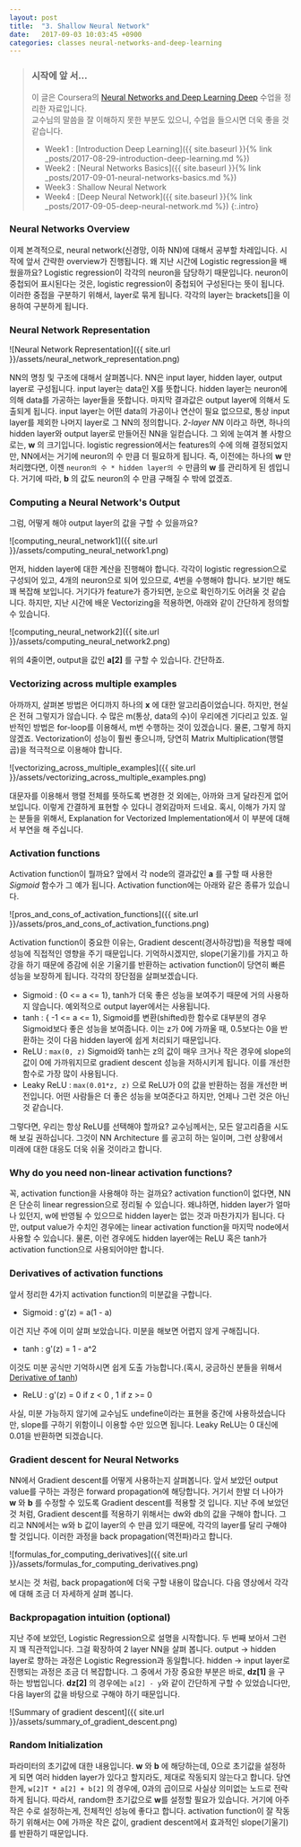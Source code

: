 ```yaml
---
layout: post
title:  "3. Shallow Neural Network"
date:   2017-09-03 10:03:45 +0900
categories: classes neural-networks-and-deep-learning
---
```


> ### 시작에 앞 서...
> 이 글은 Coursera의 [Neural Networks and Deep Learning Deep](https://www.coursera.org/learn/neural-networks-deep-learning) 수업을 정리한 자료입니다.<br/>
> 교수님의 말씀을 잘 이해하지 못한 부분도 있으니, 수업을 들으시면 더욱 좋을 것 같습니다.
>
> - Week1 : [Introduction Deep Learning]({{ site.baseurl }}{% link _posts/2017-08-29-introduction-deep-learning.md %})
> - Week2 : [Neural Networks Basics]({{ site.baseurl }}{% link _posts/2017-09-01-neural-networks-basics.md %})
> - Week3 : Shallow Neural Network
> - Week4 : [Deep Neural Network]({{ site.baseurl }}{% link _posts/2017-09-05-deep-neural-network.md %})
{:.intro}

### Neural Networks Overview

이제 본격적으로, neural network(신경망, 이하 NN)에 대해서 공부할 차레입니다. 시작에 앞서 간략한 overview가 진행됩니다. 왜 지난 시간에 Logistic regression을 배웠을까요? Logistic regression이 각각의 neuron을 담당하기 때문입니다. neuron이 중첩되어 표시된다는 것은, logistic regression이 중첩되어 구성된다는 뜻이 됩니다. 이러한 중접을 구분하기 위해서, layer로 묶게 됩니다. 각각의 layer는 brackets[]을 이용하여 구분하게 됩니다.

### Neural Network Representation

![Neural Network Representation]({{ site.url }}/assets/neural_network_representation.png)

NN의 명칭 및 구조에 대해서 살펴봅니다. NN은 input layer, hidden layer, output layer로 구성됩니다. input layer는 data인 X를 뜻합니다. hidden layer는 neuron에 의해 data를 가공하는 layer들을 뜻합니다. 마지막 결과값은 output layer에 의해서 도출되게 됩니다. input layer는 어떤 data의 가공이나 연산이 필요 없으므로, 통상 input layer를 제외한 나머지 layer로 그 NN의 정의합니다. *2-layer NN* 이라고 하면, 하나의 hidden layer와 output layer로 만들어진 NN을 일컫습니다.
그 외에 눈여겨 볼 사항으로는, **w** 의 크기입니다. logistic regression에서는 features의 수에 의해 결정되었지만, NN에서는 거기에 neuron의 수 만큼 더 필요하게 됩니다. 즉, 이전에는 하나의 **w** 만 처리했다면, 이젠 `neuron의 수 * hidden layer의 수` 만큼의 **w** 를 관리하게 된 셈입니다. 거기에 따라, **b** 의 값도 neuron의 수 만큼 구해질 수 밖에 없겠죠.

### Computing a Neural Network's Output

그럼, 어떻게 해야 output layer의 값을 구할 수 있을까요?

![computing_neural_network1]({{ site.url }}/assets/computing_neural_network1.png)

먼저, hidden layer에 대한 계산을 진행해야 합니다. 각각이 logistic regression으로 구성되어 있고, 4개의 neuron으로 되어 있으므로, 4번을 수행해야 합니다. 보기만 해도 꽤 복잡해 보입니다. 거기다가 feature가 증가되면, 눈으로 확인하기도 어려울 것 같습니다. 하지만, 지난 시간에 배운 Vectorizing을 적용하면, 아래와 같이 간단하게 정의할 수 있습니다.

![computing_neural_network2]({{ site.url }}/assets/computing_neural_network2.png)

위의 4줄이면, output을 값인 **a[2]** 를 구할 수 있습니다. 간단하죠.

### Vectorizing across multiple examples

아까까지, 살펴본 방법은 어디까지 하나의 **x** 에 대한 알고리즘이었습니다. 하지만, 현실은 전혀 그렇지가 않습니다. 수 많은 m(통상, data의 수)이 우리에겐 기다리고 있죠. 일반적인 방법은 for-loop를 이용해서, m번 수행하는 것이 있겠습니다. 물론, 그렇게 하지 않겠죠. Vectorization이 성능이 훨씬 좋으니까, 당연히 Matrix Multiplication(행렬곱)을 적극적으로 이용해야 합니다.

![vectorizing_across_multiple_examples]({{ site.url }}/assets/vectorizing_across_multiple_examples.png)

대문자를 이용해서 행렬 전체를 뜻하도록 변경한 것 외에는, 아까와 크게 달라진게 없어 보입니다. 이렇게 간결하게 표현할 수 있다니 경외감마저 드네요. 혹시, 이해가 가지 않는 분들을 위해서, Explanation for Vectorized Implementation에서 이 부분에 대해서 부연을 해 주십니다.

### Activation functions

Activation function이 뭘까요? 앞에서 각 node의 결과값인 **a** 를 구할 때 사용한 *Sigmoid* 함수가 그 예가 됩니다. Activation function에는 아래와 같은 종류가 있습니다.

![pros_and_cons_of_activation_functions]({{ site.url }}/assets/pros_and_cons_of_activation_functions.png)

Activation function이 중요한 이유는, Gradient descent(경사하강법)을 적용할 때에 성능에 직접적인 영향을 주기 때문입니다. 기억하시겠지만, slope(기울기)를 가지고 하강을 하기 때문에 증감에 쉬운 기울기를 반환하는 activation function이 당연히 빠른 성능을 보장하게 됩니다. 각각의 장단점을 살펴보겠습니다.

- Sigmoid : {0 <= a <= 1}, tanh가 더욱 좋은 성능을 보여주기 때문에 거의 사용하지 않습니다. 예외적으로 output layer에서는 사용됩니다.
- tanh : { -1 <= a <= 1}, Sigmoid를 변환(shifted)한 함수로 대부분의 경우 Sigmoid보다 좋은 성능을 보여줍니다. 이는 z가 0에 가까울 때, 0.5보다는 0을 반환하는 것이 다음 hidden layer에 쉽게 처리되기 때문입니다.
- ReLU : `max(0, z)` Sigmoid와 tanh는 z의 값이 매우 크거나 작은 경우에 slope의 값이 0에 가까워지므로 gradient descent 성능을 저하시키게 됩니다. 이를 개선한 함수로 가장 많이 사용됩니다.
- Leaky ReLU : `max(0.01*z, z)` 으로 ReLU가 0의 값을 반환하는 점을 개선한 버전입니다. 어떤 사람들은 더 좋은 성능을 보여준다고 하지만, 언제나 그런 것은 아닌 것 같습니다.

그렇다면, 우리는 항상 ReLU를 선택해야 할까요? 교수님께서는, 모든 알고리즘을 시도해 보길 권하십니다. 그것이 NN Architecture 를 공고히 하는 일이며, 그런 상황에서 미래에 대한 대응도 더욱 쉬울 것이라고 합니다.

### Why do you need non-linear activation functions?

꼭, activation function을 사용해야 하는 걸까요? activation function이 없다면, NN은 단순히 linear regression으로 정리될 수 있습니다. 왜냐하면, hidden layer가 얼마나 있던지, w에 반영될 수 있으므로 hidden layer는 없는 것과 마찬가지가 됩니다. 다만, output value가 수치인 경우에는 linear activation function을 마지막 node에서 사용할 수 있습니다. 물론, 이런 경우에도 hidden layer에는 ReLU 혹은 tanh가 activation function으로 사용되어야만 합니다.

### Derivatives of activation functions

앞서 정리한 4가지 activation function의 미분값을 구합니다.

- Sigmoid : g'(z) = a(1 - a)

이건 지난 주에 이미 살펴 보았습니다. 미분을 해보면 어렵지 않게 구해집니다.

- tanh : g'(z) = 1 - a^2

이것도 미분 공식만 기억하시면 쉽게 도출 가능합니다.(혹시, 궁금하신 분들을 위해서 [Derivative of tanh](http://ronny.rest/blog/post_2017_08_16_tanh/))

- ReLU : g'(z) = 0 if z < 0 , 1 if z >= 0

사실, 미분 가능하지 않기에 교수님도 undefine이라는 표현을 중간에 사용하셨습니다만, slope를 구하기 위함이니 이용할 수만 있으면 됩니다. Leaky ReLU는 0 대신에 0.01을 반환하면 되겠습니다.

### Gradient descent for Neural Networks

NN에서 Gradient descent를 어떻게 사용하는지 살펴봅니다. 앞서 보았던 output value를 구하는 과정은 forward propagation에 해당합니다. 거기서 한발 더 나아가 **w** 와 **b** 를 수정할 수 있도록 Gradient descent를 적용할 것 입니다. 지난 주에 보았던 것 처럼, Gradient descent를 적용하기 위해서는 dw와 db의 값을 구해야 합니다. 그리고 NN에서는 w와 b 값이 layer의 수 만큼 있기 때문에, 각각의 layer를 달리 구해야 할 것입니다. 이러한 과정을 back propagation(역전파)라고 합니다.

![formulas_for_computing_derivatives]({{ site.url }}/assets/formulas_for_computing_derivatives.png)

보시는 것 처럼, back propagation에 더욱 구할 내용이 많습니다. 다음 영상에서 각각에 대해 조금 더 자세하게 살펴 봅니다.

### Backpropagation intuition (optional)

지난 주에 보았던, Logistic Regression으로 설명을 시작합니다. 두 번째 보아서 그런지 꽤 직관적입니다. 그걸 확장하여 2 layer NN을 살펴 봅니다. output -> hidden layer로 향하는 과정은 Logistic Regression과 동일합니다. hidden -> input layer로 진행되는 과정은 조금 더 복잡합니다. 그 중에서 가장 중요한 부분은 바로, **dz[1]** 을 구하는 방법입니다. **dz[2]** 의 경우에는 `a[2] - y`와 같이 간단하게 구할 수 있었습니다만, 다음 layer의 값을 바탕으로 구해야 하기 때문입니다.

![Summary of gradient descent]({{ site.url }}/assets/summary_of_gradient_descent.png)

### Random Initialization

파라미터의 초기값에 대한 내용입니다. **w** 와 **b** 에 해당하는데, 0으로 초기값을 설정하게 되면 여러 hidden layer가 있다고 할지라도, 제대로 작동되지 않는다고 합니다. 당연한게, `w[2]T * a[2] + b[2]` 의 경우에, 0과의 곱이므로 사실상 의미없는 노드로 전락하게 됩니다. 따라서, random한 초기값으로 **w**를 설정할 필요가 있습니다. 거기에 아주 작은 수로 설정하는게, 전체적인 성능에 좋다고 합니다. activation function이 잘 작동하기 위해서는 0에 가까운 작은 값이, gradient descent에서 효과적인 slope(기울기)를 반환하기 때문입니다.
